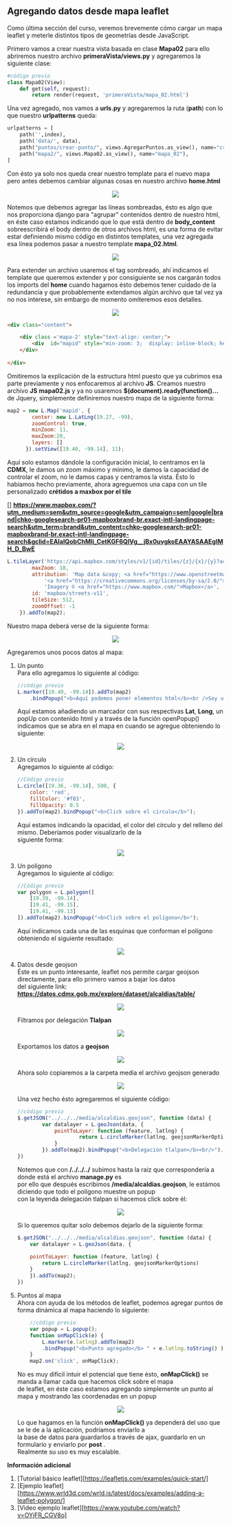 ## Agregando datos desde mapa leaflet

Como última sección del curso, veremos brevemente cómo cargar un mapa leaflet y meterle distintos tipos de geometrías desde JavaScript. 

Primero vamos a crear nuestra vista basada en clase **Mapa02** para ello abriremos nuestro archivo **primeraVista/views.py** y agregaremos la siguiente clase:
```python  
#código previo  
class Mapa02(View):
    def get(self, request):      
        return render(request, 'primeraVista/mapa_02.html')
```  

Una vez agregado, nos vamos a **urls.py** y agregaremos la ruta (**path**) con lo que nuestro **urlpatterns** queda:

```python
urlpatterns = [
    path('',index),
    path('data/', data),
	path("puntos/crear-punto/", views.AgregarPuntos.as_view(), name="crear_punto"),
	path("mapa2/", views.Mapa02.as_view(), name="mapa_02"),
]
```
Con ésto ya solo nos queda crear nuestro template para el nuevo mapa pero antes debemos cambiar algunas cosas en nuestro archivo **home.html**  

<p align="center"> 
<img src="../img/block-content.png">
</p>  

Notemos que debemos agregar las líneas sombreadas, ésto es algo que nos proporciona django para "agrupar" contenidos dentro de nuestro html, en éste caso estamos indicando que lo que está dentro de **body_content** sobreescribirá el body dentro de otros archivos html, es una forma de evitar estar definiendo mismo código en distintos templates, una vez agregada esa línea podemos pasar a nuestro template **mapa_02.html**.  


<p align="center"> 
<img src="../img/block-content.png">
</p>  

Para extender un archivo usaremos el tag sombreado, ahí indicamos el template que queremos extender y por consiguiente se nos cargarán todos los imports del **home** cuando hagamos ésto debemos tener cuidado de la redundancia y que probablemente extendamos algún archivo que tal vez ya no nos interese, sin embargo de momento omiteremos esos detalles.  

<p align="center"> 
<img src="../img/mapa_02-html.png">
</p>    

```html
<div class="content">

	<div class ='mapa-2' style="text-align: center;">
        <div  id="mapid" style="min-zoom: 3;  display: inline-block; height: 500px; width: 550px;"></div>    
    </div>
	
</div>

```
Omitiremos la explicación de la estructura html puesto que ya cubrimos esa parte previamente y nos enfocaremos al archivo **JS**.
Creamos nuestro archivo **JS**  **mapa02.js** y  ya no usaremos  **$(document).ready(function()...** de Jquery, simplemente definiremos nuestro mapa de la siguiente forma:  

```javascript
map2 = new L.Map('mapid', {
        center: new L.LatLng(19.27, -99),
        zoomControl: true,
        minZoom: 11,
        maxZoom:20,
        layers: []
      }).setView([19.40, -99.14], 11);
```  

Aquí solo estamos dándole la configuración inicial, lo centramos en la **CDMX**, le damos un zoom máximo y mínimo, le damos la capacidad de controlar el zoom, no le damos capas y centramos la vista. Ésto lo habíamos hecho previamente, ahora agreguemos una capa con un tile personalizado **crétidos a maxbox por el tile**   

[] **https://www.mapbox.com/?utm_medium=sem&utm_source=google&utm_campaign=sem|google|brand|chko-googlesearch-pr01-mapboxbrand-br.exact-intl-landingpage-search&utm_term=brand&utm_content=chko-googlesearch-pr01-mapboxbrand-br.exact-intl-landingpage-search&gclid=EAIaIQobChMIi_CetKGF6QIVg__jBx0uvgkoEAAYASAAEgIMH_D_BwE**   

```javascript
L.tileLayer('https://api.mapbox.com/styles/v1/{id}/tiles/{z}/{x}/{y}?access_token=pk.eyJ1IjoibWFwYm94IiwiYSI6ImNpejY4NXVycTA2emYycXBndHRqcmZ3N3gifQ.rJcFIG214AriISLbB6B5aw', {
		maxZoom: 18,
		attribution: 'Map data &copy; <a href="https://www.openstreetmap.org/">OpenStreetMap</a> contributors, ' +
			'<a href="https://creativecommons.org/licenses/by-sa/2.0/">CC-BY-SA</a>, ' +
			'Imagery © <a href="https://www.mapbox.com/">Mapbox</a>',
		id: 'mapbox/streets-v11',
		tileSize: 512,
		zoomOffset: -1
	}).addTo(map2);
```  
Nuestro mapa deberá verse de la siguiente forma:  

<p align="center"> 
<img src="../img/mapa_02_inicial.png">
</p>  

Agregaremos unos pocos datos al mapa: 
1. Un punto   
	Para ello agregamos lo siguiente al código:  
	```javascript  
	//código previo
	L.marker([19.40, -99.14]).addTo(map2)
		.bindPopup("<b>Aquí podemos poner elementos html</b><br />Soy un popup.").openPopup();
	```   
	Aquí estamos añadiendo un marcador con sus respectivas **Lat**, **Long**, un popUp con contenido html y
	a través de la función openPopup() indicamos que se abra en el mapa en cuando se agregue obteniendo lo siguiente:  
	
	<p align="center"> 
	<img src="../img/marcador_mapa02.png">
	</p>
2. Un círculo  
	Agregamos lo siguiente al código:  
	```javascript  
	//Código previo
	L.circle([19.36, -99.14], 500, {
		color: 'red',
		fillColor: '#f03',
		fillOpacity: 0.5
	}).addTo(map2).bindPopup("<b>Click sobre el círculo</b>");
	```     
	Aquí estamos indicando la opacidad, el color del círculo y del relleno del mismo. Deberíamos poder visualizarlo de la  
	siguiente forma: 
	
	<p align="center"> 
	<img src="../img/circulo_mapa02.png">
	</p>
	
	
3. Un polígono  
	Agregamos lo siguiente al código:  
	```javascript  
	//Código previo
	var polygon = L.polygon([
	    [19.39, -99.14],
	    [19.41, -99.15],
	    [19.41, -99.13]
	]).addTo(map2).bindPopup("<b>Click sobre el polígono</b>");
	```   
	Aquí indicamos cada una de las esquinas que conforman el polígono obteniendo el siguiente resultado:  
	 <p align="center"> 
	<img src="../img/poligono_mapa02.png">
	</p>
	
4. Datos desde geojson  
	Éste es un punto interesante, leaflet nos permite cargar geojson directamente, para ello primero vamos a bajar los datos  
	del siguiente link: **https://datos.cdmx.gob.mx/explore/dataset/alcaldias/table/**  
	
	<p align="center"> 
	<img src="../img/geojson_mapa02_ini.png">
	</p>  
	
	Filtramos por delegación **Tlalpan** 
	
	<p align="center"> 
	<img src="../img/circulo_mapa02.png">
	</p>  
	
	Exportamos los datos a **geojson**  
	
	<p align="center"> 
	<img src="../img/geojson_mapa02_ini.png">
	</p>  
	Ahora solo copiaremos a la carpeta media el archivo geojson generado  
	
	<p align="center"> 
	<img src="../img/alcaldias.png">
	</p>  
	Una vez hecho ésto agregaremos el siguiente código:   
	
	```javascript    
	//código previo
	$.getJSON("../../../media/alcaldias.geojson", function (data) {
    		var datalayer = L.geoJson(data, { 
        		pointToLayer: function (feature, latlng) {
            			return L.circleMarker(latlng, geojsonMarkerOptions)
        		}	
    		}).addTo(map2).bindPopup("<b>Delegación tlalpan</b><br/>").openPopup();
	})
	```
	Notemos que con **/../../../** subimos hasta la raiz que correspondería a donde está el archivo **manage.py** es  
	por ello que después escribimos **/media/alcaldias.geojson**, le estámos diciendo que todo el polígono muestre un popup  
	con la leyenda delegación tlalpan si hacemos click sobre él:  
	
	<p align="center"> 
	<img src="../img/tlalpan.png">
	</p>  
	Si lo queremos quitar solo debemos dejarlo de la siguiente forma:  
	
	```javascript  
	$.getJSON("../../../media/alcaldias.geojson", function (data) {
	    var datalayer = L.geoJson(data, {

		pointToLayer: function (feature, latlng) {
		    return L.circleMarker(latlng, geojsonMarkerOptions)
		}
	    }).addTo(map2);
	})
	```  
5. Puntos al mapa  
	Ahora con ayuda de los métodos de leaflet, podemos agregar puntos de forma dinámica al mapa haciendo lo siguiente:  
	```javascript  
		//código previo
		var popup = L.popup();
		function onMapClick(e) {
			L.marker(e.latlng).addTo(map2)
			.bindPopup("<b>Punto agregado</b> " + e.latlng.toString() ).openPopup();
		}
		map2.on('click', onMapClick);
	```   
	
	No es muy dificil intuir el potencial que tiene ésto, **onMapClick()** se manda a llamar cada que hacemos click sobre el mapa  
	de leaflet, en éste caso estamos agregando simplemente un punto al mapa y mostrando las coordenadas en un popup  
	
	
	<p align="center"> 
	<img src="../img/final.png">
	</p>   
	
	Lo que hagamos en la función **onMapClick()** ya dependerá del uso que se le de a la aplicación, podríamos enviarlo a   
	la base de datos para guardarlos a través de ajax, guardarlo en un formulario y enviarlo por **post** .   
	Realmente su uso es muy escalable.

**Información adicional**  

1. [Tutorial básico leaflet][https://leafletjs.com/examples/quick-start/]      
2. [Ejemplo leaflet][https://www.wrld3d.com/wrld.js/latest/docs/examples/adding-a-leaflet-polygon/]   
3. [Video ejemplo leaflet][https://www.youtube.com/watch?v=OYjFR_CGV8o]    
 
